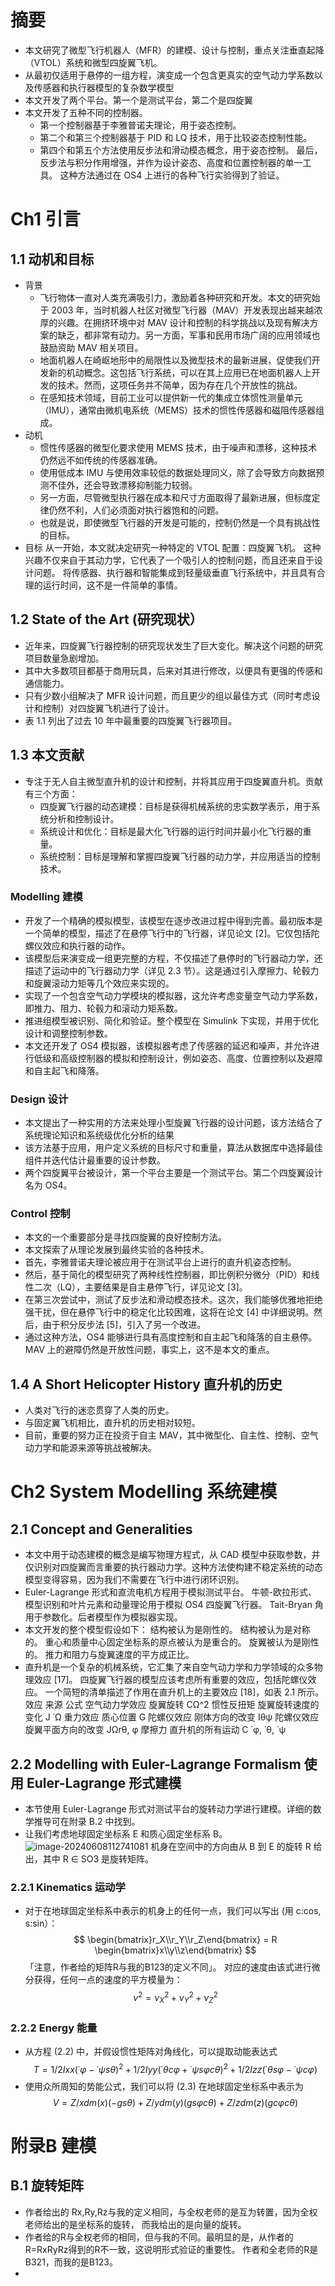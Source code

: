 
# 摘要
* 本文研究了微型飞行机器人（MFR）的建模、设计与控制，重点关注垂直起降（VTOL）系统和微型四旋翼飞机。
* 从最初仅适用于悬停的一组方程，演变成一个包含更真实的空气动力学系数以及传感器和执行器模型的复杂数学模型
* 本文开发了两个平台。第一个是测试平台，第二个是四旋翼
* 本文开发了五种不同的控制器。
  * 第一个控制器基于李雅普诺夫理论，用于姿态控制。
  * 第二个和第三个控制器基于 PID 和 LQ 技术，用于比较姿态控制性能。
  * 第四个和第五个方法使用反步法和滑动模态概念，用于姿态控制。
  最后，反步法与积分作用增强，并作为设计姿态、高度和位置控制器的单一工具。
  这种方法通过在 OS4 上进行的各种飞行实验得到了验证。

# Ch1 引言
## 1.1 动机和目标
* 背景
  * 飞行物体一直对人类充满吸引力，激励着各种研究和开发。本文的研究始于 2003 年，当时机器人社区对微型飞行器（MAV）开发表现出越来越浓厚的兴趣。在拥挤环境中对 MAV 设计和控制的科学挑战以及现有解决方案的缺乏，都非常有动力。另一方面，军事和民用市场广阔的应用领域也鼓励资助 MAV 相关项目。
  * 地面机器人在崎岖地形中的局限性以及微型技术的最新进展，促使我们开发新的机动概念。这包括飞行系统，可以在其上应用已在地面机器人上开发的技术。然而，这项任务并不简单，因为存在几个开放性的挑战。
  * 在感知技术领域，目前工业可以提供新一代的集成立体惯性测量单元（IMU），通常由微机电系统（MEMS）技术的惯性传感器和磁阻传感器组成。
* 动机
  * 惯性传感器的微型化要求使用 MEMS 技术，由于噪声和漂移，这种技术仍然远不如传统的传感器准确。
  * 使用低成本 IMU 与使用效率较低的数据处理同义，除了会导致方向数据预测不佳外，还会导致漂移抑制能力较弱。
  * 另一方面，尽管微型执行器在成本和尺寸方面取得了最新进展，但标度定律仍然不利，人们必须面对执行器饱和的问题。
  * 也就是说，即使微型飞行器的开发是可能的，控制仍然是一个具有挑战性的目标。
* 目标
  从一开始，本文就决定研究一种特定的 VTOL 配置：四旋翼飞机。
  这种兴趣不仅来自于其动力学，它代表了一个吸引人的控制问题，而且还来自于设计问题。
  将传感器、执行器和智能集成到轻量级垂直飞行系统中，并且具有合理的运行时间，这不是一件简单的事情。

## 1.2 State of the Art (研究现状）
* 近年来，四旋翼飞行器控制的研究现状发生了巨大变化。解决这个问题的研究项目数量急剧增加。
* 其中大多数项目都基于商用玩具，后来对其进行修改，以便具有更强的传感和通信能力。
* 只有少数小组解决了 MFR 设计问题，而且更少的组以最佳方式（同时考虑设计和控制）对四旋翼飞机进行了设计。
* 表 1.1 列出了过去 10 年中最重要的四旋翼飞行器项目。

## 1.3 本文贡献
* 专注于无人自主微型直升机的设计和控制，并将其应用于四旋翼直升机。贡献有三个方面：
  * 四旋翼飞行器的动态建模：目标是获得机械系统的忠实数学表示，用于系统分析和控制设计。
  * 系统设计和优化：目标是最大化飞行器的运行时间并最小化飞行器的重量。
  * 系统控制：目标是理解和掌握四旋翼飞行器的动力学，并应用适当的控制技术。
### Modelling 建模
* 开发了一个精确的模拟模型，该模型在逐步改进过程中得到完善。最初版本是一个简单的模型，描述了在悬停飞行中的飞行器，详见论文 [2]。它仅包括陀螺仪效应和执行器的动作。
* 该模型后来演变成一组更完整的方程，不仅描述了悬停时的飞行器动力学，还描述了运动中的飞行器动力学（详见 2.3 节）。这是通过引入摩擦力、轮毂力和旋翼滚动力矩等几个效应来实现的。
* 实现了一个包含空气动力学模块的模拟器，这允许考虑变量空气动力学系数，即推力、阻力、轮毂力和滚动力矩系数。
* 推进组模型被识别、简化和验证。整个模型在 Simulink 下实现，并用于优化设计和调整控制参数。
* 本文还开发了 OS4 模拟器，该模拟器考虑了传感器的延迟和噪声，并允许进行低级和高级控制器的模拟和控制设计，例如姿态、高度、位置控制以及避障和自主起飞和降落。

### Design 设计
* 本文提出了一种实用的方法来处理小型旋翼飞行器的设计问题，该方法结合了系统理论知识和系统级优化分析的结果
* 该方法基于应用，用户定义系统的目标尺寸和重量，算法从数据库中选择最佳组件并迭代估计最重要的设计参数。
* 两个四旋翼平台被设计，第一个平台主要是一个测试平台。第二个四旋翼设计名为 OS4。

### Control 控制
* 本文的一个重要部分是寻找四旋翼的良好控制方法。
* 本文探索了从理论发展到最终实验的各种技术。
* 首先，李雅普诺夫理论被应用于在测试平台上进行的直升机姿态控制。
* 然后，基于简化的模型研究了两种线性控制器，即比例积分微分（PID）和线性二次（LQ），主要结果是自主悬停飞行，详见论文 [3]。
* 在第三次尝试中，测试了反步法和滑动模态技术。这次，我们能够优雅地拒绝强干扰，但在悬停飞行中的稳定化比较困难，这将在论文 [4] 中详细说明。然后，由于积分反步法 [5]，引入了另一个改进。
* 通过这种方法，OS4 能够进行具有高度控制和自主起飞和降落的自主悬停。MAV 上的避障仍然是开放性问题，事实上，这不是本文的重点。

## 1.4 A Short Helicopter History 直升机的历史
* 人类对飞行的迷恋贯穿了人类的历史。
* 与固定翼飞机相比，直升机的历史相对较短。
* 目前，重要的努力正在投资于自主 MAV，其中微型化、自主性、控制、空气动力学和能源来源等挑战被解决。

# Ch2 System Modelling 系统建模
## 2.1 Concept and Generalities
* 本文中用于动态建模的概念是编写物理方程式，从 CAD 模型中获取参数，并仅识别对四旋翼而言重要的执行器动力学。这种方法使构建不稳定系统的动态模型变得容易，因为我们不需要在飞行中进行闭环识别。
* Euler-Lagrange 形式和直流电机方程用于模拟测试平台。
  牛顿-欧拉形式、模型识别和叶片元素和动量理论用于模拟 OS4 四旋翼飞行器。
  Tait-Bryan 角用于参数化。后者模型作为模拟器实现。
* 本文开发的整个模型假设如下：
  结构被认为是刚性的。
  结构被认为是对称的。
  重心和质量中心固定坐标系的原点被认为是重合的。
  旋翼被认为是刚性的。
  推力和阻力与旋翼速度的平方成正比。
* 直升机是一个复杂的机械系统，它汇集了来自空气动力学和力学领域的众多物理效应 [17]。
  四旋翼飞行器的模型应该考虑所有重要的效应，包括陀螺仪效应。
  一个简短的清单描述了作用在直升机上的主要效应 [18]，如表 2.1 所示。
  效应	来源	公式
  空气动力学效应	旋翼旋转	CΩ^2
  惯性反扭矩	旋翼旋转速度的变化	J ˙Ω
  重力效应	质心位置	G
  陀螺仪效应	刚体方向的改变	Iθψ
  陀螺仪效应	旋翼平面方向的改变	JΩrθ, φ
  摩擦力	直升机的所有运动	C ˙φ, ˙θ, ˙ψ

## 2.2 Modelling with Euler-Lagrange Formalism 使用 Euler-Lagrange 形式建模
* 本节使用 Euler-Lagrange 形式对测试平台的旋转动力学进行建模。详细的数学推导可在附录 B.2 中找到。
* 让我们考虑地球固定坐标系 E 和质心固定坐标系 B。
  ![image-20240608112741081](notes.assets/image-20240608112741081.png)
  机身在空间中的方向由从 B 到 E 的旋转 R 给出，其中 R ∈ SO3 是旋转矩阵。
### 2.2.1 Kinematics 运动学
* 对于在地球固定坐标系中表示的机身上的任何一点，我们可以写出 (用 c:cos, s:sin）：
$$
\begin{bmatrix}r_X\\r_Y\\r_Z\end{bmatrix} = R
\begin{bmatrix}x\\y\\z\end{bmatrix}
$$ 
「注意，作者给的矩阵R与我的B123的定义不同」。
对应的速度由该式进行微分获得，任何一点的速度的平方模量为：
$$
ν^2 = ν^2_X + ν^2_Y + ν^2_Z
$$

### 2.2.2 Energy 能量
* 从方程 (2.2) 中，并假设惯性矩阵对角线化，可以提取动能表达式
$$
T = 1/2Ixx( ˙φ − ˙ψsθ)^2 + 1/2Iyy( ˙θcφ + ˙ψsφcθ)^2 + 1/2Izz( ˙θsφ − ˙ψcφ)
$$
* 使用众所周知的势能公式，我们可以将 (2.3) 在地球固定坐标系中表示为
$$
V = Z/xdm(x)(−gsθ) + Z/ydm(y)(gsφcθ) + Z/zdm(z)(gcφcθ)
$$


# 附录B 建模
## B.1 旋转矩阵
* 作者给出的 Rx,Ry,Rz与我的定义相同，与全权老师的是互为转置，因为全权老师给出的是坐标系的旋转，
而我给出的是向量的旋转。
* 作者给的R与全权老师的相同，但与我的不同。最明显的是，从作者的R=RxRyRz得到的R不一致，这说明形式验证的重要性。
  作者和全老师的R是B321，而我的是B123。
* 

